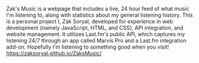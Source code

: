 Zak's Music is a webpage that includes a live, 24 hour feed of what music I'm listening to, along with statistics about my general listening history.
This is a personal project I, Zak Soryal, developed for experience in web development (namely JavaScript, HTML, and CSS), API integration, and website management.
It utilizes Last.fm's public API, which captures my listening 24/7 through an app called Marvis Pro and a Last.fm integration add-on. 
Hopefully I'm listening to something good when you visit!
<a href="https://zaksoryal.github.io/ZaksMusic/" target="_blank">https://zaksoryal.github.io/ZaksMusic/</a>
